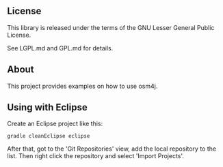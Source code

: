 ## License

This library is released under the terms of the GNU Lesser General Public
License.

See LGPL.md and GPL.md for details.

## About

This project provides examples on how to use osm4j.

## Using with Eclipse

Create an Eclipse project like this:

    gradle cleanEclipse eclipse

After that, got to the 'Git Repositories' view, add the local repository to
the list. Then right click the repository and select 'Import Projects'.

